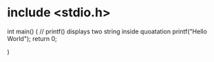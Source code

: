 # include <stdio.h>
int main()
(
   // printf() displays two string inside quoatation
   printf("Hello World");
   return 0;

)
